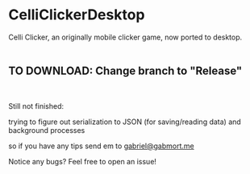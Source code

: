 # CelliClickerDesktop
Celli Clicker, an originally mobile clicker game, now ported to desktop.
<br />
<br />
## TO DOWNLOAD: Change branch to "Release"
<br />

Still not finished:

trying to figure out serialization to JSON (for saving/reading data) and background processes

so if you have any tips send em to gabriel@gabmort.me

Notice any bugs? Feel free to open an issue!
